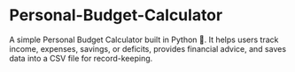 # Personal-Budget-Calculator
A simple Personal Budget Calculator built in Python 🐍.  It helps users track income, expenses, savings, or deficits, provides financial advice, and saves data into a CSV file for record-keeping.
